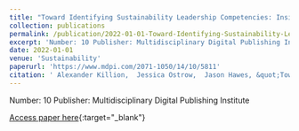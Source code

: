 ```yaml
---
title: "Toward Identifying Sustainability Leadership Competencies: Insights from Mapping a Graduate Sustainability Education Curriculum"
collection: publications
permalink: /publication/2022-01-01-Toward-Identifying-Sustainability-Leadership-Competencies-Insights-from-Mapping-a-Graduate-Sustainability-Education-Curriculum
excerpt: 'Number: 10 Publisher: Multidisciplinary Digital Publishing Institute'
date: 2022-01-01
venue: 'Sustainability'
paperurl: 'https://www.mdpi.com/2071-1050/14/10/5811'
citation: ' Alexander Killion,  Jessica Ostrow,  Jason Hawes, &quot;Toward Identifying Sustainability Leadership Competencies: Insights from Mapping a Graduate Sustainability Education Curriculum.&quot; Sustainability, 2022.'
---
```

Number: 10 Publisher: Multidisciplinary Digital Publishing Institute

[Access paper here](https://www.mdpi.com/2071-1050/14/10/5811){:target="_blank"}
